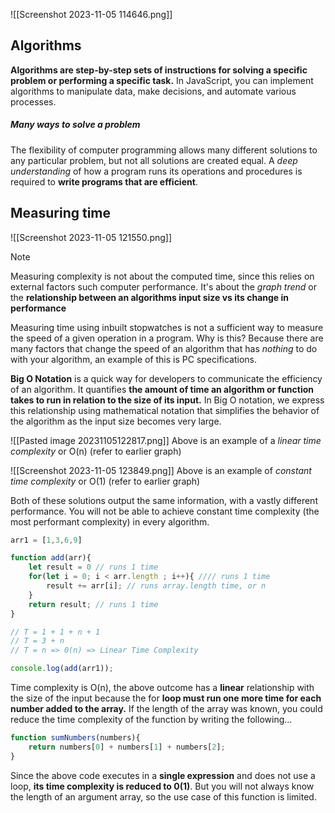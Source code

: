 

![[Screenshot 2023-11-05 114646.png]]
## Algorithms

**Algorithms are step-by-step sets of instructions for solving a specific problem or performing a specific task.** In JavaScript, you can implement algorithms to manipulate data, make decisions, and automate various processes. 

##### Many ways to solve a problem

The flexibility of computer programming allows many different solutions to any particular problem, but not all solutions are created equal. A *deep understanding* of how a program runs its operations and procedures is required to **write programs that are efficient**.
## Measuring time
![[Screenshot 2023-11-05 121550.png]]

>[!note]
>Measuring complexity is not about the computed time, since this relies on external factors such computer performance. It's about the *graph trend* or the **relationship between an algorithms input size vs its change in performance**

Measuring time using inbuilt stopwatches is not a sufficient way to measure the speed of a given operation in a program. Why is this? Because there are many factors that change the speed of an algorithm that has *nothing* to do with your algorithm, an example of this is PC specifications.

**Big O Notation** is a quick way for developers to communicate the efficiency of an algorithm. It quantifies **the amount of time an algorithm or function takes to run in relation to the size of its input.** In Big O notation, we express this relationship using mathematical notation that simplifies the behavior of the algorithm as the input size becomes very large.


![[Pasted image 20231105122817.png]]
Above is an example of a *linear time complexity* or O(n) (refer to earlier graph)


![[Screenshot 2023-11-05 123849.png]]
Above is an example of *constant time complexity* or O(1) (refer to earlier graph)

Both of these solutions output the same information, with a vastly different performance. You will not be able to achieve constant time complexity (the most performant complexity) in every algorithm.

```javascript
arr1 = [1,3,6,9]

function add(arr){
    let result = 0 // runs 1 time
    for(let i = 0; i < arr.length ; i++){ //// runs 1 time
        result += arr[i]; // runs array.length time, or n
    }
    return result; // runs 1 time
}

// T = 1 + 1 + n + 1
// T = 3 + n
// T = n => 0(n) => Linear Time Complexity

console.log(add(arr1));
```

Time complexity is O(n), the above outcome has a **linear** relationship with the size of the input because the for **loop must run one more time for each number added to the array.** If the length of the array was known, you could reduce the time complexity of the function by writing the following...

```javascript
function sumNumbers(numbers){
    return numbers[0] + numbers[1] + numbers[2];
}
```


Since the above code executes in a **single expression** and does
not use a loop, **its time complexity is reduced to 0(1)**. But you will not always know the length of an argument array, so the use case of this function is limited.


